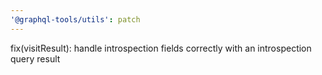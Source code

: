 ```yaml
---
'@graphql-tools/utils': patch
---
```


fix(visitResult): handle introspection fields correctly with an introspection query result
